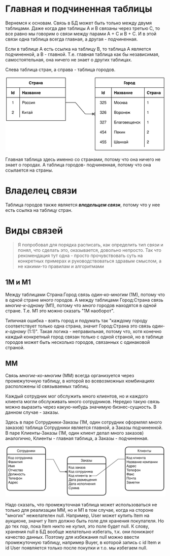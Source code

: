 # Главная и подчиненная таблицы

Вернемся к основам. Связь в БД может быть только между двумя таблицами. Даже когда две таблицы A и B связаны через третью C, то все равно мы говорим о связи между парами A + C и B + C. И в этой связи одна таблица всегда главная, а другая - подчиненная.

Если в таблице A есть ссылка на таблицу B, то таблица A является подчиненной, а B - главной. Т.е. главная таблица как бы независимая, самостоятельная, она ничего не знает о других таблицах.

Слева таблица стран, а справа - таблица городов.

![one-to-many table.drawio](img/one-to-many_table.svg)

Главная таблица здесь именно со странами, потому что она ничего не знает о городах. А таблица городов- подчиненная, потому что она ссылается на страны.

# Владелец связи

Таблица городов также является ***владельцем связи***, потому что у нее есть ссылка на таблицу стран.

# Виды связей

> Я попробовал для порядка расписать, как определить тип связи и понял, что сделать это, оказывается, довольно непросто. Так что рекомендация тут одна - просто прочувствовать суть на конкретных примерах и руководствоваться здравым смыслом, а не какими-то правилам и алгоритмами

## 1М и М1

Между таблицами Страна:Город связь *один-ко-многим* (1М), потому что в *одной* стране *много* городов. А между таблицами Город:Страна связь *многие-к-одному* (М1), потому что *много* городов находятся в *одной* стране. Т.е. М1 это можно сказать "1М наоборот".

Типичная ошибка - взять город и подумать так "каждому городу соответствует только одна страна, значит Город:Страна это связь *один-к-одному* (1:1)". Такая логика - неправильная, потому что, хотя конечно каждый конкретный город связан только с одной страной, но в таблице городов может быть несколько городов, связанных с одинаковой страной.

## ММ

Связь *многие-ко-многим* (ММ) всегда организуется через промежуточную таблицу, в которой во всевозможных комбинациях расположены id связываемых таблиц.

Каждый сотрудник мог обслужить много клиентов, но и каждого клиента могли обслуживать много сотрудников. Нередко такую связь можно выразить через какую-нибудь значимую бизнес-сущность. В данном случае - заказы.

Здесь в паре Сотрудники-Заказы (1М, один сотрудник оформлял много заказов) таблица Сотрудники является главной, а Заказы подчиненной. В паре Клиенты-Заказы (1М, один клиент делал много заказов) аналогично, Клиенты - главная таблица, а Заказы - подчиненная.

![many-to-many-table-demo](img/many-to-many-table-demo.svg)

Надо сказать, что промежуточная таблица может использоваться не только для реализации ММ, но и М1 в том случае, когда на стороне "многих" нежелателен null. Например, User может купить Item на аукционе, значит у Item должно быть поле для хранения покупателя. Но до тех пор, пока Item никто не купил, это поле будет null. К слову, хранения null в БД вообще желательно избегать, т.к. они понижают качество данных. Поэтому для избежания null можно ввести промежуточную таблицу, например Buyer, в которой запись с id Item и id User появляется только после покупки и т.о. мы избегаем null.